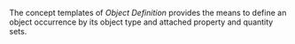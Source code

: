 ﻿The concept templates of _Object Definition_ provides the means to define an object occurrence by its object type and attached property and quantity sets.